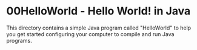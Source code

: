 # 00HelloWorld - Hello World! in Java

This directory contains a simple Java program
called "HelloWorld" to help you get started 
configuring your computer to compile and run 
Java programs. 

